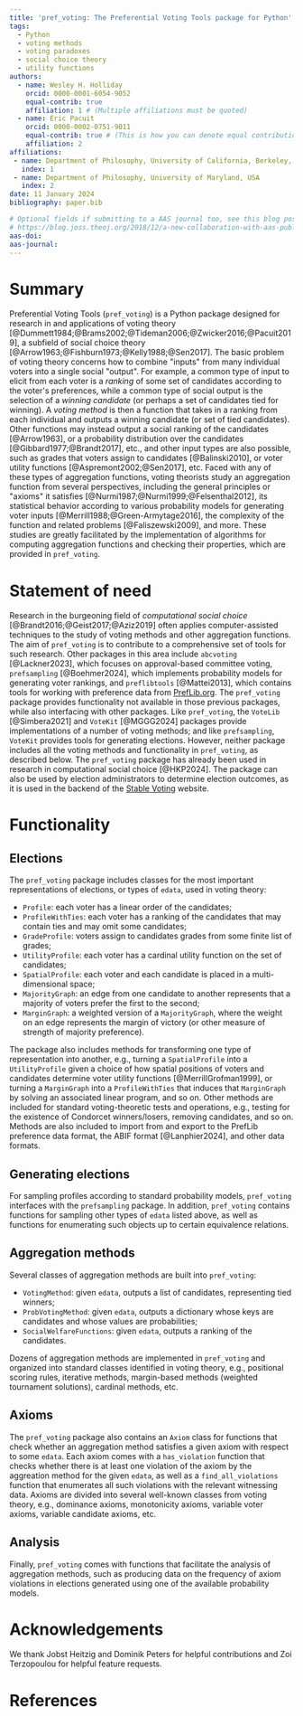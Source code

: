 ```yaml
---
title: 'pref_voting: The Preferential Voting Tools package for Python'
tags:
  - Python
  - voting methods
  - voting paradoxes
  - social choice theory
  - utility functions
authors:
  - name: Wesley H. Holliday
    orcid: 0000-0001-6054-9052
    equal-contrib: true
    affiliation: 1 # (Multiple affiliations must be quoted)
  - name: Eric Pacuit
    orcid: 0000-0002-0751-9011
    equal-contrib: true # (This is how you can denote equal contributions between multiple authors)
    affiliation: 2
affiliations:
 - name: Department of Philosophy, University of California, Berkeley, USA
   index: 1
 - name: Department of Philosophy, University of Maryland, USA
   index: 2
date: 11 January 2024
bibliography: paper.bib

# Optional fields if submitting to a AAS journal too, see this blog post:
# https://blog.joss.theoj.org/2018/12/a-new-collaboration-with-aas-publishing
aas-doi: 
aas-journal: 
---
```


# Summary

Preferential Voting Tools (`pref_voting`) is a Python package designed for research in and applications of voting theory [@Dummett1984;@Brams2002;@Tideman2006;@Zwicker2016;@Pacuit2019], a subfield of social choice theory [@Arrow1963;@Fishburn1973;@Kelly1988;@Sen2017]. The basic problem of voting theory concerns how to combine "inputs" from many individual voters into a single social "output". For example, a common type of input to elicit from each voter is a *ranking* of some set of candidates according to the voter's preferences, while a common type of social output is the selection of a *winning candidate* (or perhaps a set of candidates tied for winning). A *voting method* is then a function that takes in a ranking from each individual and outputs a winning candidate (or set of tied candidates). Other functions may instead output a social ranking of the candidates [@Arrow1963], or a probability distribution over the candidates [@Gibbard1977;@Brandt2017], etc., and other input types are also possible, such as grades that voters assign to candidates [@Balinski2010], or voter utility functions [@Aspremont2002;@Sen2017], etc. Faced with any of these types of aggregation functions, voting theorists study an aggregation function from several perspectives, including the general principles or "axioms" it satisfies [@Nurmi1987;@Nurmi1999;@Felsenthal2012], its statistical behavior according to various probability models for generating voter inputs [@Merrill1988;@Green-Armytage2016], the complexity of the function and related problems [@Faliszewski2009], and more. These studies are greatly facilitated by the implementation of algorithms for computing aggregation functions and checking their properties, which are provided in `pref_voting`.

# Statement of need

Research in the burgeoning field of *computational social choice* [@Brandt2016;@Geist2017;@Aziz2019] often applies computer-assisted techniques to the study of voting methods and other aggregation functions. The aim of `pref_voting` is to contribute to a comprehensive set of tools for such research. Other packages in this area include `abcvoting` [@Lackner2023], which focuses on approval-based committee voting,  `prefsampling` [@Boehmer2024], which implements probability models for generating voter rankings, and `preflibtools` [@Mattei2013], which contains tools for working with preference data from [PrefLib.org](https://PrefLib.org). The `pref_voting` package provides functionality not available in those previous packages, while also interfacing with other packages. Like `pref_voting`, the `VoteLib` [@Simbera2021] and `VoteKit` [@MGGG2024] packages provide implementations of a number of voting methods; and like `prefsampling`, `VoteKit` provides tools for generating elections. However, neither package includes all the voting methods and functionality in `pref_voting`, as described below. The `pref_voting` package has already been used in research in computational social choice [@HKP2024]. The package can also be used by election administrators to determine election outcomes, as it is used in the backend of the [Stable Voting](https://stablevoting.org) website.

# Functionality

## Elections

The `pref_voting` package includes classes for the most important representations of elections, or types of `edata`, used in voting theory: 

 - `Profile`: each voter has a linear order of the candidates; 
 - `ProfileWithTies`: each voter has a ranking of the candidates that may contain ties and may omit some candidates;
 - `GradeProfile`: voters assign to candidates grades from some finite list of grades; 
 - `UtilityProfile`: each voter has a cardinal utility function on the set of candidates; 
 - `SpatialProfile`: each voter and each candidate is placed in a multi-dimensional space;
 - `MajorityGraph`: an edge from one candidate to another represents that a majority of voters prefer the first to the second;
 - `MarginGraph`: a weighted version of a `MajorityGraph`, where the weight on an edge represents the margin of victory (or other measure of strength of majority preference). 

The package also includes methods for transforming one type of representation into another, e.g., turning a `SpatialProfile` into a `UtilityProfile` given a choice of how spatial positions of voters and candidates determine voter utility functions [@MerrillGrofman1999], or turning a `MarginGraph` into a `ProfileWithTies` that induces that `MarginGraph` by solving an associated linear program, and so on. Other methods are included for standard voting-theoretic tests and operations, e.g., testing for the existence of Condorcet winners/losers, removing candidates, and so on. Methods are also included to import from and export to the PrefLib preference data format, the ABIF format [@Lanphier2024], and other data formats.

## Generating elections

For sampling profiles according to standard probability models, `pref_voting` interfaces with the `prefsampling` package. In addition, `pref_voting` contains functions for sampling other types of `edata` listed above, as well as functions for enumerating such objects up to certain equivalence relations.

## Aggregation methods

Several classes of aggregation methods are built into `pref_voting`:

- `VotingMethod`: given `edata`, outputs a list of candidates, representing tied winners;
- `ProbVotingMethod`: given `edata`, outputs a dictionary whose keys are candidates and whose values are probabilities;
- `SocialWelfareFunctions`: given `edata`, outputs a ranking of the candidates.

Dozens of aggregation methods are implemented in `pref_voting` and organized into standard classes identified in voting theory, e.g., positional scoring rules, iterative methods, margin-based methods (weighted tournament solutions), cardinal methods, etc.

## Axioms

The `pref_voting` package also contains an `Axiom` class for functions that check whether an aggregation method satisfies a given axiom with respect to some `edata`. Each axiom comes with a `has_violation` function that checks whether there is at least one violation of the axiom by the aggreation method for the given `edata`, as well as a `find_all_violations` function that enumerates all such violations with the relevant witnessing data. Axioms are divided into several well-known classes from voting theory, e.g., dominance axioms, monotonicity axioms, variable voter axioms, variable candidate axioms, etc.

## Analysis

Finally, `pref_voting` comes with functions that facilitate the analysis of aggregation methods, such as producing data on the frequency of axiom violations in elections generated using one of the available probability models.

# Acknowledgements

We thank Jobst Heitzig and Dominik Peters for helpful contributions and Zoi Terzopoulou for helpful feature requests.

# References
